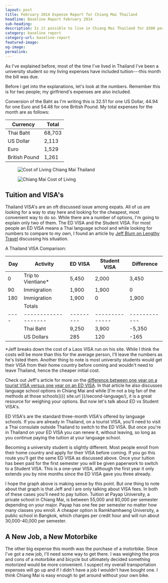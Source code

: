 ```yaml
---
layout: post
title: February 2014 Expense Report for Chiang Mai Thailand
headline: Baseline Report February 2014
sub-heading:
description: Is it possible to live in Chiang Mai Thailand for $500 per month?
category: baseline report
category-url: baseline-report
featured-image:
og-image:
permalink:
---
```


As I've explained before, most of the time I've lived in Thailand I've been a university student so my living expenses have included tuition---this month the bill was due.

Before I get into the explanations, let's look at the numbers. Remember this is for two people; my girlfriend's expenses are also included.

Conversion of the Baht as I'm writing this is 32.51 for one US Dollar, 44.94 for one Euro and 54.48 for one British Pound. My total expenses for the month are as follows:

|Currency      |Total   |
|--------------|--------|
|Thai Baht     |68,703  |
|US Dollar     |2,113   |
|Euro          |1,529   |
|British Pound |1,261   |

<figure><img class="center" src="{{ site.url }}/images/baseline-report/Chiang-Mai-Spending-Category-List-Feb-2014.jpg" alt="Cost of Living Chiang Mai Thailand"></figure>
<figure><img class="center" src="{{ site.url }}/images/baseline-report/Chiang-Mai-Spending-Graph-Feb-2014.jpg" alt="Chiang Mai Cost of Living"></figure>

## Tuition and VISA's

Thailand VISA's are an oft discussed issue among expats. All of us are looking for a way to stay here and looking for the cheapest, most convenient way to do so. While there are a number of options, I'm going to explain only two of them. The ED VISA and the Student VISA. For most people an ED VISA means a Thai language school and while looking for numbers to compare to my own, I found an article by [Jeff Blum on Lengthy Travel](http://www.lengthytravel.com/studying-thai-in-chiang-mai-advice-from-a-long-term-chiang-mai-resident/) discussing his situation.

A Thailand VISA Comparison:

|Day |Activity           | ED VISA | Student VISA | Difference |
|----|-------------------|---------|--------------|------------|
|0   |Trip to Vientiane* |5,450    |2,000         |3,450       |
|90  |Immigration        |1,900    |1,900         |0           |
|180 |Immigration        |1,900    |0             |1,900       |
|    |Totals             |         |              |            |
|----|-------------------|---------|--------------|------------|
|    |Thai Baht          |9,250    |3,900         |-5,350      |
|    |US Dollars         |285      |120           |-165        |


*Jeff breaks down the cost of a Laos VISA run on his site. While I think the costs will be more than this for the average person, I'll leave the numbers as he's listed them. Another thing to note is most university students would get their VISA from their home country before coming and wouldn't need to leave Thailand, hence the cheaper initial cost.

Check out Jeff's article for more on the [difference between one year on a tourist VISA versus one year on an ED VISA](http://www.lengthytravel.com/studying-thai-in-chiang-mai-advice-from-a-long-term-chiang-mai-resident/). In that article he also discusses language school options in Chiang Mai and while [I'm not a big fan of the methods at those schools]({{ site.url }}/second-language/), it is a great resource for weighing your options. But now let's talk about ED vs Student VISA's.

ED VISA's are the standard three-month VISA's offered by language schools. If you are already in Thailand, on a tourist VISA, you'll need to visit a Thai consulate outside Thailand to switch to the ED VISA. But once you're in Thailand on your ED VISA you can renew it, without leaving, so long as you continue paying the tuition at your language school.

Becoming a university student is slightly different. Most people enroll from their home country and apply for their VISA before coming. If you go this route you'll get the same ED VISA as discussed above. Once your tuition has been paid for the first semester you will be given paperwork to switch to a Student VISA. This is a one-year VISA, although the first year it only extends you by nine months since the ED VISA gave you three already.

I hope the graph above is making sense by this point. But one thing to note about that graph is that Jeff and I are only talking about VISA fees. In both of these cases you'll need to pay tuition. Tuition at Payap University, a private school in Chiang Mai, is between 55,000 and 80,000 per semester depending on your major. Payap has one fee per semester no matter how many classes you enroll. A cheaper option is Ramkhamhaeng University, a public school in Bangkok, which charges per credit hour and will run about 30,000-40,000 per semester.

## A New Job, a New Motorbike

The other big expense this month was the purchase of a motorbike. Since I've got a new job, I'll need some way to get there. I was weighing the pros and cons of a motorbike and bicycle but ultimately decided something motorized would be more convenient. I suspect my overall transportation expenses will go up and if I didn't have a job I wouldn't have bought one. I think Chiang Mai is easy enough to get around without your own bike.

